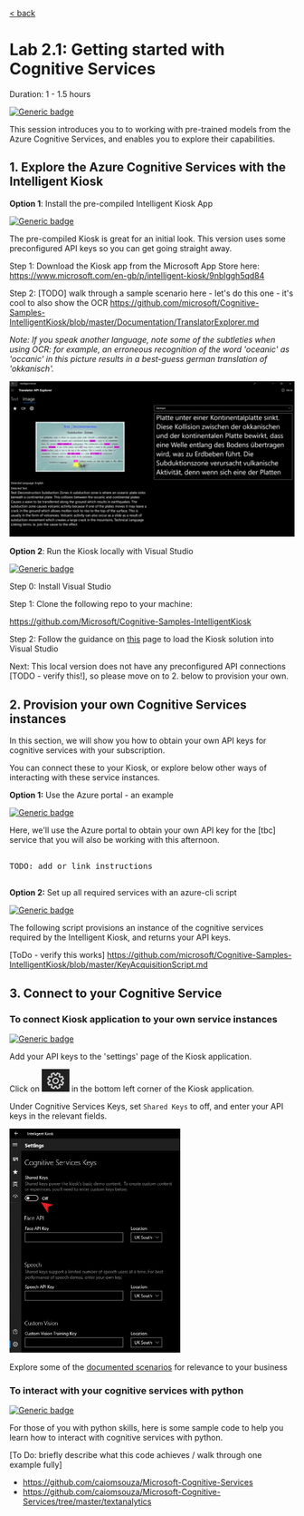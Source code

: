 [< back](../Lab2.md)

# Lab 2.1: Getting started with Cognitive Services
Duration: 1 - 1.5 hours

[![Generic badge](https://img.shields.io/badge/STATUS-DRAFT-ORANGE.svg)](https://shields.io/)

This session introduces you to to working with pre-trained models from the Azure Cognitive Services, and enables you to explore their capabilities.
<!---
<img src=https://docs.microsoft.com/en-us/learn/achievements/data-ai/classify-and-moderate-text-with-azure-content-moderator.svg/>
<img src=https://docs.microsoft.com/en-us/learn/achievements/data-ai/create-and-publish-a-luis-model.svg>
<img src=https://docs.microsoft.com/en-us/learn/achievements/classify-user-feedback-with-the-text-analytics-api.svg>

-->
## 1. Explore the Azure Cognitive Services with the Intelligent Kiosk


**Option 1**: Install the pre-compiled Intelligent Kiosk App

[![Generic badge](https://img.shields.io/badge/mode-no_code-BLUE.svg)](https://shields.io/)

The pre-compiled Kiosk is great for an initial look. This version uses some preconfigured API keys so you can get going straight away.

Step 1: Download the Kiosk app from the Microsoft App Store here: https://www.microsoft.com/en-gb/p/intelligent-kiosk/9nblggh5qd84


Step 2: [TODO] walk through a sample scenario here - let's do this one - it's cool to also show the OCR
https://github.com/microsoft/Cognitive-Samples-IntelligentKiosk/blob/master/Documentation/TranslatorExplorer.md

*Note: If you speak another language, note some of the subtleties when using OCR: for example, an erroneous recognition of the word 'oceanic' as 'occanic' in this picture results in a best-guess german translation of 'okkanisch'.*

<img src='./img/OCR.jpg' />

**Option 2**: Run the Kiosk locally with Visual Studio

[![Generic badge](https://img.shields.io/badge/mode-no_code-BLUE.svg)](https://shields.io/)

Step 0: Install Visual Studio

Step 1: Clone the following repo to your machine:

https://github.com/Microsoft/Cognitive-Samples-IntelligentKiosk

Step 2: Follow the guidance on [this](https://github.com/Microsoft/Cognitive-Samples-IntelligentKiosk#Running-the-sample) page to load the Kiosk solution into Visual Studio 

<!--- probably update step 2 to put instructions inline, so as not to confuse the API configuration step -->

Next: This local version does not have any preconfigured API connections [TODO - verify this!], so please move on to 2. below to provision your own.



## 2. Provision your own Cognitive Services instances

In this section, we will show you how to obtain your own API keys for cognitive services with your subscription. 

You can connect these to your Kiosk, or explore below other ways of interacting with these service instances.

**Option 1:** Use the Azure portal - an example

[![Generic badge](https://img.shields.io/badge/mode-no_code-BLUE.svg)](https://shields.io/)

Here, we'll use the Azure portal to obtain your own API key for the [tbc] service that you will also be working with this afternoon.

<pre>

TODO: add or link instructions

</pre>


**Option 2:** Set up all required services with an azure-cli script 

[![Generic badge](https://img.shields.io/badge/mode-azure_cli-TEAL.svg)](https://shields.io/)

The following script provisions an instance of the cognitive services required by the Intelligent Kiosk, and returns your API keys.

[ToDo - verify this works]
https://github.com/microsoft/Cognitive-Samples-IntelligentKiosk/blob/master/KeyAcquisitionScript.md

## 3. Connect to your Cognitive Service

### To connect Kiosk application to your own service instances

[![Generic badge](https://img.shields.io/badge/language-no_code-BLUE.svg)](https://shields.io/)

Add your API keys to the 'settings' page of the Kiosk application.

Click on <img src='./img/settings.jpg' height=40px /> in the bottom left corner of the Kiosk application.

Under Cognitive Services Keys, set `Shared Keys` to off, and enter your API keys in the relevant fields.

<img src='./img/custom_keys.jpg' width=60%/>


Explore some of the [documented scenarios](https://github.com/Microsoft/Cognitive-Samples-IntelligentKiosk#Scenarios) for relevance to your business 

### To interact with your cognitive services with python

[![Generic badge](https://img.shields.io/badge/language-python-YELLOW.svg)](https://shields.io/)

For those of you with python skills, here is some sample code to help you learn how to interact with cognitive services with python.


[To Do: briefly describe what this code achieves / walk through one example fully]
- https://github.com/caiomsouza/Microsoft-Cognitive-Services
- https://github.com/caiomsouza/Microsoft-Cognitive-Services/tree/master/textanalytics


<pre>


</pre>